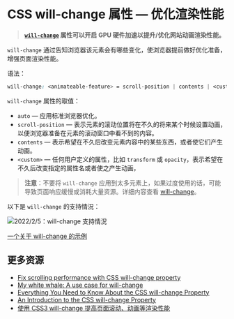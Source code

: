 # CSS will-change 属性 — 优化渲染性能

> **[`will-change`](https://developer.mozilla.org/zh-CN/docs/Web/CSS/will-change) 属性可以开启 GPU 硬件加速以提升/优化网站动画渲染性能。**

`will-change` 通过告知浏览器该元素会有哪些变化，使浏览器提前做好优化准备，增强页面渲染性能。

语法：

```css
will-change: <animateable-feature> = scroll-position | contents | <custom-ident>
```

`will-change` 属性的取值：

- `auto` — 应用标准浏览器优化。
- `scroll-position` — 表示元素的滚动位置将在不久的将来某个时候设置动画，以便浏览器准备在元素的滚动窗口中看不到的内容。
- `contents` — 表示希望在不久后改变元素内容中的某些东西，或者使它们产生动画。
- `<custom>` — 任何用户定义的属性，比如 `transform` 或 `opacity`，表示希望在不久后改变指定的属性名或者使之产生动画，

> **注意**：不要将 `will-change` 应用到太多元素上，如果过度使用的话，可能导致页面响应缓慢或消耗大量资源。详细内容查看 [will-change](https://developer.mozilla.org/zh-CN/docs/Web/CSS/will-change)。

以下是 `will-change` 的支持情況：

![2022/2/5：will-change 支持情況](https://upload-images.jianshu.io/upload_images/18281896-bcaa354083f45bef.png?imageMogr2/auto-orient/strip%7CimageView2/2/w/1240)

[一个关于 will-change 的示例](https://codepen.io/nchan0154/pen/abVNYNo)

## 更多资源

- [Fix scrolling performance with CSS will-change property](https://www.fourkitchens.com/blog/article/fix-scrolling-performance-css-will-change-property/)
- [My white whale: A use case for will-change](https://www.nicchan.me/blog/a-use-case-for-will-change/)
- [Everything You Need to Know About the CSS will-change Property](https://dev.opera.com/articles/css-will-change-property/)
- [An Introduction to the CSS will-change Property](https://www.sitepoint.com/introduction-css-will-change-property/)
- [使用 CSS3 will-change 提高页面滚动、动画等渲染性能](https://www.zhangxinxu.com/wordpress/2015/11/css3-will-change-improve-paint/)
